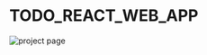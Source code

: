 # TODO_REACT_WEB_APP
![project page](https://user-images.githubusercontent.com/53649013/159159078-a6dc69b3-eed3-4bcd-a671-e33a443e6ed2.PNG)
